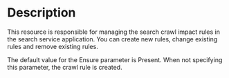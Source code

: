 # Description

This resource is responsible for managing the search crawl impact rules in the
search service application. You can create new rules, change existing rules and
remove existing rules.

The default value for the Ensure parameter is Present. When not specifying this
parameter, the crawl rule is created.
